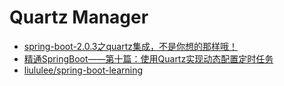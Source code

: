 Quartz Manager
===

- [spring-boot-2.0.3之quartz集成，不是你想的那样哦！](https://www.cnblogs.com/youzhibing/p/10024558.html)
- [精通SpringBoot——第十篇：使用Quartz实现动态配置定时任务](https://yq.aliyun.com/articles/626199)
- [liululee/spring-boot-learning](https://github.com/liululee/spring-boot-learning/tree/master/spring-boot-quartz)